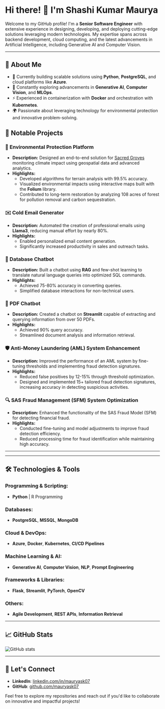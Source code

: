 # Hi there! 👋 I'm Shashi Kumar Maurya

Welcome to my GitHub profile! I'm a **Senior Software Engineer** with extensive experience in designing, developing, and deploying cutting-edge solutions leveraging modern technologies. My expertise spans across backend development, cloud computing, and the latest advancements in Artificial Intelligence, including Generative AI and Computer Vision.

---

## 🚀 About Me

- 🔭 Currently building scalable solutions using **Python**, **PostgreSQL**, and cloud platforms like **Azure**.
- 🌱 Constantly exploring advancements in **Generative AI**, **Computer Vision**, and **MLOps**.
- ⚡ Experienced in containerization with **Docker** and orchestration with **Kubernetes**.
- 🌍 Passionate about leveraging technology for environmental protection and innovative problem-solving.



## 🌟 Notable Projects

### 🌱 Environmental Protection Platform
- **Description:** Designed an end-to-end solution for [Sacred Groves](https://www.sacredgroves.earth/) monitoring climate impact using geospatial data and advanced analytics.
- **Highlights:**
  - Developed algorithms for terrain analysis with 99.5% accuracy.
  - Visualized environmental impacts using interactive maps built with the **Folium** library.
  - Contributed to long-term restoration by analyzing 108 acres of forest for pollution removal and carbon sequestration.

### ✉️ Cold Email Generator
- **Description:** Automated the creation of professional emails using **Llama3**, reducing manual effort by nearly 80%.
- **Highlights:**
  - Enabled personalized email content generation.
  - Significantly increased productivity in sales and outreach tasks.

### 🤖 Database Chatbot
- **Description:** Built a chatbot using **RAG** and few-shot learning to translate natural language queries into optimized SQL commands.
- **Highlights:**
  - Achieved 75-80% accuracy in converting queries.
  - Simplified database interactions for non-technical users.

### 📄 PDF Chatbot
- **Description:** Created a chatbot on **Streamlit** capable of extracting and querying information from over 50 PDFs.
- **Highlights:**
  - Achieved 90% query accuracy.
  - Streamlined document analysis and information retrieval.

### 🛡️ Anti-Money Laundering (AML) System Enhancement
- **Description:** Improved the performance of an AML system by fine-tuning thresholds and implementing fraud detection signatures.
- **Highlights:**
  - Reduced false positives by 12-15% through threshold optimization.
  - Designed and implemented 15+ tailored fraud detection signatures, increasing accuracy in detecting suspicious activities.

### 🔍 SAS Fraud Management (SFM) System Optimization
- **Description:** Enhanced the functionality of the SAS Fraud Model (SFM) for detecting financial fraud.
- **Highlights:**
  - Conducted fine-tuning and model adjustments to improve fraud detection efficiency.
  - Reduced processing time for fraud identification while maintaining high accuracy.

---

---

## 🛠️ Technologies & Tools

### Programming & Scripting:
- **Python** | R Programming

### Databases:
- **PostgreSQL**, **MSSQL**, **MongoDB**

### Cloud & DevOps:
- **Azure**, **Docker**, **Kubernetes**, **CI/CD Pipelines**

### Machine Learning & AI:
- **Generative AI**, **Computer Vision**, **NLP**, **Prompt Engineering**

### Frameworks & Libraries:
- **Flask**, **Streamlit**, **PyTorch**, **OpenCV**

### Others:
- **Agile Development**, **REST APIs**, **Information Retrieval**

---

## 📈 GitHub Stats

![GitHub stats](https://github-readme-stats.vercel.app/api?username=mauryask07&show_icons=true&theme=radical)


---

## 🤝 Let's Connect

- **LinkedIn**: [linkedin.com/in/mauryask07](https://linkedin.com/in/mauryask07)
- **GitHub**: [github.com/mauryask07](https://github.com/mauryask07)

Feel free to explore my repositories and reach out if you'd like to collaborate on innovative and impactful projects!
